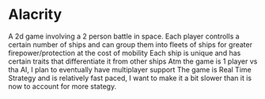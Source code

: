 # Alacrity
A 2d game involving a 2 person battle in space.
Each player controlls a certain number of ships and can group them into fleets of ships for greater firepower/protection at the cost of mobility
Each ship is unique and has certain traits that differentiate it from other ships
Atm the game is 1 player vs tha AI, I plan to eventually have multiplayer support
The game is Real Time Strategy and is relatively fast paced, I want to make it a bit slower than it is now to account for more stategy.
